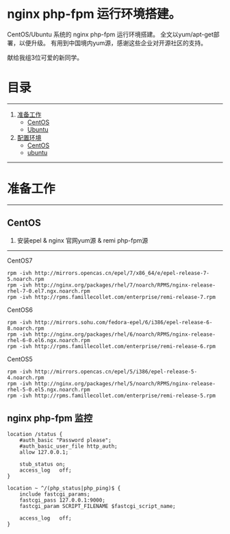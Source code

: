 # nginx php-fpm 运行环境搭建。

CentOS/Ubuntu 系统的 nginx php-fpm 运行环境搭建。
全文以yum/apt-get部署，以便升级。
有用到中国境内yum源，感谢这些企业对开源社区的支持。

献给我组3位可爱的新同学。

# 目录
-----
1. [准备工作](#准备工作)
   * [CentOS](#init-centos)
   * [Ubuntu](#init-ubuntu)
2. [配置环境](#configuring)
   * [CentOS](#config-centos)
   * [ubuntu](#config-ubuntu)

-----

# 准备工作
-----

## CentOS
1. 安装epel & nginx 官网yum源 & remi php-fpm源
-----
CentOS7
~~~
rpm -ivh http://mirrors.opencas.cn/epel/7/x86_64/e/epel-release-7-5.noarch.rpm
rpm -ivh http://nginx.org/packages/rhel/7/noarch/RPMS/nginx-release-rhel-7-0.el7.ngx.noarch.rpm
rpm -ivh http://rpms.famillecollet.com/enterprise/remi-release-7.rpm
~~~
CentOS6
~~~
rpm -ivh http://mirrors.sohu.com/fedora-epel/6/i386/epel-release-6-8.noarch.rpm
rpm -ivh http://nginx.org/packages/rhel/6/noarch/RPMS/nginx-release-rhel-6-0.el6.ngx.noarch.rpm
rpm -ivh http://rpms.famillecollet.com/enterprise/remi-release-6.rpm
~~~
CentOS5
~~~
rpm -ivh http://mirrors.opencas.cn/epel/5/i386/epel-release-5-4.noarch.rpm
rpm -ivh http://nginx.org/packages/rhel/5/noarch/RPMS/nginx-release-rhel-5-0.el5.ngx.noarch.rpm
rpm -ivh http://rpms.famillecollet.com/enterprise/remi-release-5.rpm
~~~


## nginx php-fpm 监控
~~~
location /status {
    #auth_basic "Password please";
    #auth_basic_user_file http_auth;
    allow 127.0.0.1;    

    stub_status on; 
    access_log   off;
}   

location ~ ^/(php_status|php_ping)$ {
    include fastcgi_params;
    fastcgi_pass 127.0.0.1:9000;
    fastcgi_param SCRIPT_FILENAME $fastcgi_script_name;

    access_log   off;
}   
~~~
